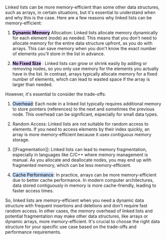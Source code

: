 
Linked lists can be more memory-efficient than some other data structures, such as arrays, in certain situations, but it's essential to understand when and why this is the case. Here are a few reasons why linked lists can be memory-efficient:

1. <mark style="background: #D2B3FFA6;">**Dynamic Memory**</mark>  Allocation: Linked lists allocate memory dynamically for each element (node) as needed. This means that you don't need to allocate memory for the entire data structure upfront, as you do with arrays. This can save memory when you don't know the exact number of elements you'll store in the list in advance.
    
2. <mark style="background: #D2B3FFA6;">**No Fixed Size**</mark> : Linked lists can grow or shrink easily by adding or removing nodes, so you only use memory for the elements you actually have in the list. In contrast, arrays typically allocate memory for a fixed number of elements, which can lead to wasted space if the array is larger than needed.
    

However, it's essential to consider the trade-offs:

1. <mark style="background: #ADCCFFA6;">Overhead</mark>: Each node in a linked list typically requires additional memory to store pointers (references) to the next and sometimes the previous node. This overhead can be significant, especially for small data types.
    
2. Random Access: Linked lists are not suitable for random access to elements. If you need to access elements by their index quickly, an array is more memory-efficient because it uses contiguous memory storage.
    
3. [[Fragmentation]]: Linked lists can lead to memory fragmentation, especially in languages like C/C++ where memory management is manual. As you allocate and deallocate nodes, you may end up with fragmented memory, which can be less memory-efficient.
    
4. <mark style="background: #ADCCFFA6;">Cache Performance</mark>: In practice, arrays can be more memory-efficient due to better cache performance. In modern computer architectures, data stored contiguously in memory is more cache-friendly, leading to faster access times.
    

So, linked lists are memory-efficient when you need a dynamic data structure with frequent insertions and deletions and don't require fast random access. In other cases, the memory overhead of linked lists and potential fragmentation may make other data structures, like arrays or dynamic arrays, more memory-efficient. It's crucial to choose the right data structure for your specific use case based on the trade-offs and performance requirements. 